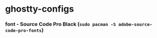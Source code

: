 # ghostty-configs
### font - Source Code Pro Black (```sudo pacman -S adobe-source-code-pro-fonts```)
